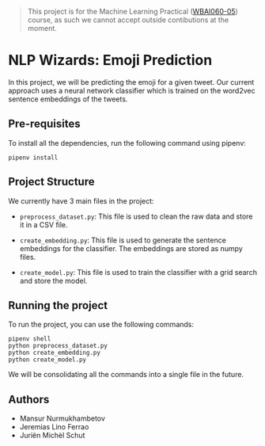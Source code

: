 > This project is for the Machine Learning Practical ([WBAI060-05](https://ocasys.rug.nl/current/catalog/course/WBAI060-05)) course, as such we cannot accept outside contibutions at the moment.

# NLP Wizards: Emoji Prediction

In this project, we will be predicting the emoji for a given tweet. Our current approach uses a neural network classifier which is trained on the word2vec sentence embeddings of the tweets.

## Pre-requisites

To install all the dependencies, run the following command using pipenv:

```{bash}
pipenv install
```

## Project Structure

We currently have 3 main files in the project:

- `preprocess_dataset.py`: This file is used to clean the raw data and store it in a CSV file.

- `create_embedding.py`: This file is used to generate the sentence embeddings for the classifier. The embeddings are stored as numpy files.

- `create_model.py`: This file is used to train the classifier with a grid search and store the model.

## Running the project

To run the project, you can use the following commands:

```{bash}
pipenv shell
python preprocess_dataset.py
python create_embedding.py
python create_model.py
```

We will be consolidating all the commands into a single file in the future.

## Authors

- Mansur Nurmukhambetov
- Jeremias Lino Ferrao
- Juriën Michèl Schut
